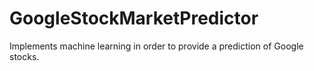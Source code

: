 # GoogleStockMarketPredictor
Implements machine learning in order to provide a prediction of Google stocks.
